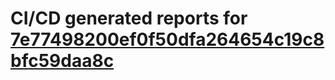 # CI/CD generated reports for [7e77498200ef0f50dfa264654c19c8bfc59daa8c](https://github.com/hydephp/develop/commit/7e77498200ef0f50dfa264654c19c8bfc59daa8c)
